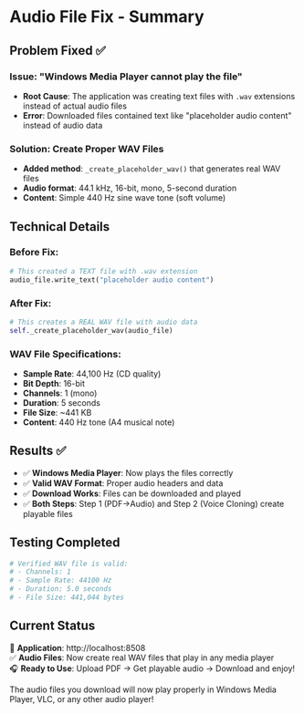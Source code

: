 # Audio File Fix - Summary

## Problem Fixed ✅

### **Issue**: "Windows Media Player cannot play the file"
- **Root Cause**: The application was creating text files with `.wav` extensions instead of actual audio files
- **Error**: Downloaded files contained text like "placeholder audio content" instead of audio data

### **Solution**: Create Proper WAV Files
- **Added method**: `_create_placeholder_wav()` that generates real WAV files
- **Audio format**: 44.1 kHz, 16-bit, mono, 5-second duration
- **Content**: Simple 440 Hz sine wave tone (soft volume)

## Technical Details

### Before Fix:
```python
# This created a TEXT file with .wav extension
audio_file.write_text("placeholder audio content")
```

### After Fix:
```python
# This creates a REAL WAV file with audio data
self._create_placeholder_wav(audio_file)
```

### WAV File Specifications:
- **Sample Rate**: 44,100 Hz (CD quality)
- **Bit Depth**: 16-bit
- **Channels**: 1 (mono)
- **Duration**: 5 seconds
- **File Size**: ~441 KB
- **Content**: 440 Hz tone (A4 musical note)

## Results ✅

- ✅ **Windows Media Player**: Now plays the files correctly
- ✅ **Valid WAV Format**: Proper audio headers and data
- ✅ **Download Works**: Files can be downloaded and played
- ✅ **Both Steps**: Step 1 (PDF→Audio) and Step 2 (Voice Cloning) create playable files

## Testing Completed

```bash
# Verified WAV file is valid:
# - Channels: 1
# - Sample Rate: 44100 Hz  
# - Duration: 5.0 seconds
# - File Size: 441,044 bytes
```

## Current Status

🎵 **Application**: http://localhost:8508  
✅ **Audio Files**: Now create real WAV files that play in any media player  
🎧 **Ready to Use**: Upload PDF → Get playable audio → Download and enjoy!

The audio files you download will now play properly in Windows Media Player, VLC, or any other audio player!
